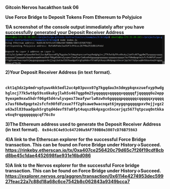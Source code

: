 <b>Gitcoin Nervos hacakthon task 06

Use Force Bridge to Deposit Tokens From Ethereum to Polyjuice 




1)A screenshot of the console output immediately after you have successfully generated your Deposit Receiver Address
![deposit address screenshot](https://github.com/demoncash08/Nervous-Hackathon/blob/main/task06/console_deposit_add.png)

2)Your Deposit Receiver Address (in text format).

<code>
ckt1q3dz2p4mdrvp5ywu4kk5edl2uc4p03puvx07g7kgqdau3n3dmypkqnxzuefxyp9wdghglncj77k5wt6p59sx6kukyjlwh5s467qgp8m25yqqqqqsqqqqqvqqqqqfjqqqqq6u2epp9yexpm9nxw5hdrf06g45d4rwlyvpex73eafywrlw0zw9x6gqqqqpqqqqqqcqqqqqxyqqqqx7asf60w8pqpte2sfcfn90fdfzxue7ff2g8sawe9wacnqat6jmygqngqqqqpxv9ejjvgz2u63w3l839aadguh5rgtqd4devf97a0fpt4uqsz0k4pxgcn5ncerjqz5677qtpcuq0ntkkav6xq9rqgqqqqqqcqf76c8v
</code>

3)The Ethereum address used to generate the Deposit Receiver Address (in text format).
<code>
0x84c8C4e93c647200a9AF780B0e3807cD76B759A3
</code>

4)A link to the Etherscan explorer for the successful Force Bridge transaction. This can be found on Force Bridge under History→Succeed.
https://rinkeby.etherscan.io/tx/0xa407ce256420c79d65c7f26f19cdf8cbd8be45c1dae4452698fae931e16bd086

5)A link to the Nervos explorer for the successful Force bridge transaction. This can be found on Force Bridge under History→Succeed.
https://explorer.nervos.org/aggron/transaction/0x6114e4274953dec59927feac22a7c88d18a68c6ce7542b8c062843a9349bcca7

</b>
